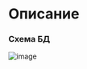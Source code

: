 # Описание

### Схема БД
![image](https://github.com/user-attachments/assets/a9277e30-09dd-483d-b710-bc61f7ca2c70)





